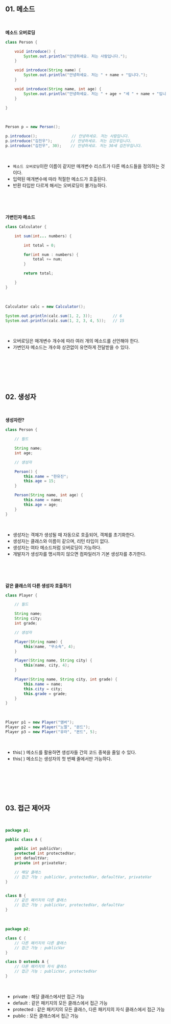 ## 01. 메소드

<br>   

**메소드 오버로딩**
```java
class Person {

    void introduce() {
        System.out.println("안녕하세요. 저는 사람입니다.");
    }

    void introduce(String name) {
        System.out.println("안녕하세요. 저는 " + name + "입니다.");
    }

    void introduce(String name, int age) {
        System.out.println("안녕하세요. 저는 " + age + "세 " + name + "입니다.");
    }

}
```

<br>   

```java
Person p = new Person();

p.introduce();               // 안녕하세요. 저는 사람입니다.
p.introduce("김진우");        // 안녕하세요. 저는 김진우입니다.
p.introduce("김진우", 30);    // 안녕하세요. 저는 30세 김진우입니다.
```

<br>   

+ `메소드 오버로딩`이란 이름이 같지만 매개변수 리스트가 다른 메소드들을 정의하는 것이다.
+ 입력된 매개변수에 따라 적절한 메소드가 호출된다.
+ 반환 타입만 다르게 해서는 오버로딩이 불가능하다.
  
<br>   
<br>   
<br>   

**가변인자 메소드**
```java
class Calculator {

    int sum(int... numbers) {

        int total = 0;

        for(int num : numbers) {
            total += num;
        }

        return total;

    }
}
```

<br>   

```java
Calculator calc = new Calculator();

System.out.println(calc.sum(1, 2, 3));         // 6
System.out.println(calc.sum(1, 2, 3, 4, 5));   // 15
```

<br>   

+ 오버로딩은 매개변수 개수에 따라 여러 개의 메소드를 선언해야 한다.
+ 가변인자 메소드는 개수와 상관없이 유연하게 전달받을 수 있다.

<br>   
<br>   
<br>   
<br>   
<br>   

## 02. 생성자

<br> 

**생성자란?**
```java
class Person {

    // 필드

    String name;
    int age;

    // 생성자

    Person() {
        this.name = "한유진";
        this.age = 15;
    }

    Person(String name, int age) {
        this.name = name;
        this.age = age;
    }
}
```

<br>   

+ 생성자는 객체가 생성될 때 자동으로 호출되어, 객체를 초기화한다.
+ 생성자는 클래스와 이름이 같으며, 리턴 타입이 없다.
+ 생성자는 여타 메소드처럼 오버로딩이 가능하다.
+ 개발자가 생성자를 명시하지 않으면 컴파일러가 기본 생성자를 추가한다.

<br>   
<br>   
<br>   

**같은 클래스의 다른 생성자 호출하기**
```java
class Player {

    // 필드

    String name;
    String city;
    int grade;

    // 생성자

    Player(String name) {
        this(name, "무소속", 4);
    }

    Player(String name, String city) {
        this(name, city, 4);
    }

    Player(String name, String city, int grade) {
        this.name = name;
        this.city = city;
        this.grade = grade;
    }
}
```

<br>   

```java
Player p1 = new Player("엠버");
Player p2 = new Player("노엘", "몬드");
Player p3 = new Player("유라", "몬드", 5);
```

<br>   

+ this( ) 메소드를 활용하면 생성자들 간의 코드 중복을 줄일 수 있다.
+ this( ) 메소드는 생성자의 첫 번째 줄에서만 가능하다.

<br>   
<br>   
<br>   
<br>   
<br>   

## 03. 접근 제어자

<br>   

```java
package p1;

public class A {

    public int publicVar; 
    protected int protectedVar; 
    int defaultVar;
    private int privateVar;

    // 해당 클래스
    // 접근 가능 : publicVar, protectedVar, defaultVar, privateVar
}


class B {
    // 같은 패키지의 다른 클래스
    // 접근 가능 : publicVar, protectedVar, defaultVar
}
```

<br>   

```java
package p2;

class C {
    // 다른 패키지의 다른 클래스
    // 접근 가능 : publicVar
}

class D extends A {
    // 다른 패키지의 자식 클래스
    // 접근 가능 : publicVar, protectedVar
}
```

<br>   

+ private : 해당 클래스에서만 접근 가능
+ default : 같은 패키지의 모든 클래스에서 접근 가능
+ protected : 같은 패키지의 모든 클래스, 다른 패키지의 자식 클래스에서 접근 가능
+ public : 모든 클래스에서 접근 가능

<br>   
<br>   
<br>   

